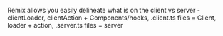 Remix allows you easily delineate what is on the client vs server - clientLoader, clientAction + Components/hooks, .client.ts files = Client, loader + action, .server.ts files  = server